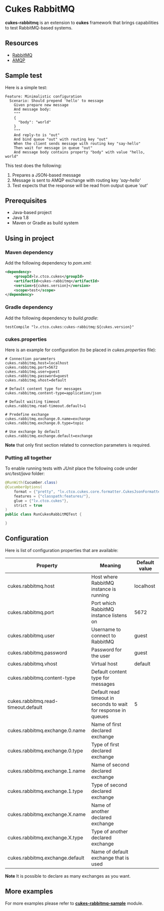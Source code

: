 # Cukes RabbitMQ

**cukes-rabbitmq** is an extension to **cukes** framework that brings capabilities to test RabbitMQ-based systems.


## Resources

- [RabbitMQ](https://www.rabbitmq.com/)
- [AMQP](https://www.amqp.org/)

## Sample test

Here is a simple test:

```gherkin
Feature: Minimalistic configuration
  Scenario: Should prepend 'hello' to message
    Given prepare new message
    And message body:
    """
    {
      "body": "world"
    }
    """
    And reply-to is "out"
    And bind queue "out" with routing key "out"
    When the client sends message with routing key "say-hello"
    Then wait for message in queue "out"
    And message body contains property "body" with value "hello, world"
```

This test does the following:

1. Prepares a JSON-based message
2. Message is sent to AMQP exchange with routing key *'say-hello'*
3. Test expects that the response will be read from output queue *'out'*

## Prerequisites

- Java-based project
- Java 1.8
- Maven or Gradle as build system

## Using in project

### Maven dependency

Add the following dependency to *pom.xml*:

```xml
<dependency>
    <groupId>lv.ctco.cukes</groupId>
    <artifactId>cukes-rabbitmq</artifactId>
    <version>${cukes.version}</version>
    <scope>test</scope>
</dependency>
```

### Gradle dependency

Add the following dependency to *build.gradle*:

```
testCompile "lv.ctco.cukes:cukes-rabbitmq:${cukes.version}"
```

### cukes.properties

Here is an example for configuration (to be placed in *cukes.properties* file):

```
# Connection parameters
cukes.rabbitmq.host=localhost
cukes.rabbitmq.port=5672
cukes.rabbitmq.user=guest
cukes.rabbitmq.password=guest
cukes.rabbitmq.vhost=default

# Default content type for messages
cukes.rabbitmq.content-type=application/json

# Default waiting timeout
cukes.rabbitmq.read-timeout.default=1

# Predefine exchange
cukes.rabbitmq.exchange.0.name=exchange
cukes.rabbitmq.exchange.0.type=topic

# Use exchange by default
cukes.rabbitmq.exchange.default=exchange
```

**Note** that only first section related to connection parameters is required.

### Putting all together

To enable running tests with *JUnit* place the following code under *src/test/java* folder:

```java
@RunWith(Cucumber.class)
@CucumberOptions(
    format = {"pretty", "lv.ctco.cukes.core.formatter.CukesJsonFormatter:target/cucumber.json"},
    features = {"classpath:features/"},
    glue = {"lv.ctco.cukes"},
    strict = true
)
public class RunCukesRabbitMQTest {

}

```

## Configuration

Here is list of configuration properties that are available:

| Property           | Meaning                                   | Default value        |
|--------------------|-------------------------------------------|----------------------|
|cukes.rabbitmq.host | Host where RabbitMQ instance is running | localhost |
|cukes.rabbitmq.port | Port which RabbitMQ instance listens on | 5672 |
|cukes.rabbitmq.user | Username to connect to RabbitMQ | guest |
|cukes.rabbitmq.password | Password for the user | guest |
|cukes.rabbitmq.vhost | Virtual host | default |
|cukes.rabbitmq.content-type | Default content type for messages | |
|cukes.rabbitmq.read-timeout.default | Default read timeout in seconds to wait for response in queues | 5 |
|cukes.rabbitmq.exchange.0.name | Name of first declared exchange | |
|cukes.rabbitmq.exchange.0.type | Type of first declared exchange | |
|cukes.rabbitmq.exchange.1.name | Name of second declared exchange | |
|cukes.rabbitmq.exchange.1.type | Type of second declared exchange | |
|cukes.rabbitmq.exchange.X.name | Name of another declared exchange | |
|cukes.rabbitmq.exchange.X.type | Type of another declared exchange | |
|cukes.rabbitmq.exchange.default | Name of default exchange that is used | |

**Note** It is possible to declare as many exchanges as you want.

## More examples

For more examples please refer to **[cukes-rabbitmq-sample](../cukes-rabbitmq-sample)** module.
